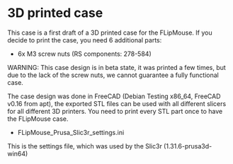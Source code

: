 # 3D printed case

This case is a first draft of a 3D printed case for the FLipMouse.
If you decide to print the case, you need 6 additional parts:

* 6x M3 screw nuts (RS components: 278-584)

WARNING: This case design is in beta state, it was printed a few times, but due to the lack of the screw nuts, we cannot guarantee a fully functional case.


The case design was done in FreeCAD (Debian Testing x86_64, FreeCAD v0.16 from apt), the exported STL files can be used with all different slicers for all different 3D printers.
You need to print every STL part once to have the FLipMouse case.


* FLipMouse_Prusa_Slic3r_settings.ini

This is the settings file, which was used by the Slic3r (1.31.6-prusa3d-win64)
